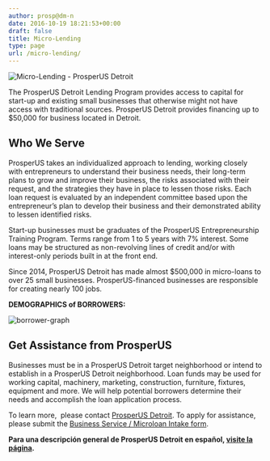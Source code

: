 ```yaml
---
author: prosp@dm-n
date: 2016-10-19 18:21:53+00:00
draft: false
title: Micro-Lending
type: page
url: /micro-lending/
---
```


![Micro-Lending - ProsperUS Detroit](http://localhost:1313/wp-content/uploads/2016/10/Micro-Lending.png)


The ProsperUS Detroit Lending Program provides access to capital for start-up and existing small businesses that otherwise might not have access with traditional sources. ProsperUS Detroit provides financing up to $50,000 for business located in Detroit.


## Who We Serve


ProsperUS takes an individualized approach to lending, working closely with entrepreneurs to understand their business needs, their long-term plans to grow and improve their business, the risks associated with their request, and the strategies they have in place to lessen those risks. Each loan request is evaluated by an independent committee based upon the entrepreneur’s plan to develop their business and their demonstrated ability to lessen identified risks.

Start-up businesses must be graduates of the ProsperUS Entrepreneurship Training Program. Terms range from 1 to 5 years with 7% interest. Some loans may be structured as non-revolving lines of credit and/or with interest-only periods built in at the front end.

Since 2014, ProsperUS Detroit has made almost $500,000 in micro-loans to over 25 small businesses. ProsperUS-financed businesses are responsible for creating nearly 100 jobs.

**DEMOGRAPHICS of BORROWERS:**

![borrower-graph](http://localhost:1313/wp-content/uploads/2016/10/borrower-graph.png)



## Get Assistance from ProsperUS


Businesses must be in a ProsperUS Detroit target neighborhood or intend to establish in a ProsperUS Detroit neighborhood. Loan funds may be used for working capital, machinery, marketing, construction, furniture, fixtures, equipment and more. We will help potential borrowers determine their needs and accomplish the loan application process.

To learn more,  please contact [ProsperUS Detroit](http://localhost:1313/contact-us/). To apply for assistance, please submit the [Business Service / Microloan Intake form](https://www.tfaforms.com/4814770).

**Para una descripción general de ProsperUS Detroit en español, [visite la página](http://localhost:1313/informacion-en-espanol/).**
